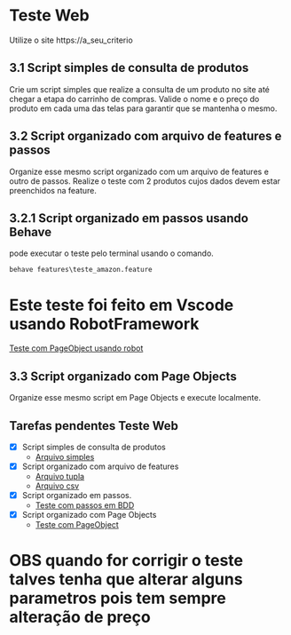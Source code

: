 # Teste Web

Utilize o site https://a_seu_criterio

## 3.1 Script simples de consulta de produtos

Crie um script simples que realize a consulta de um produto no site até chegar a etapa do carrinho de compras. Valide o nome e o preço do produto em cada uma das telas para garantir que se mantenha o mesmo.

## 3.2 Script organizado com arquivo de features e passos
Organize esse mesmo script organizado com um arquivo de features e outro de passos. Realize o teste com 2 produtos cujos dados devem estar preenchidos na feature.

## 3.2.1 Script organizado em passos usando Behave
pode executar o teste pelo terminal usando o comando.

```behave features\teste_amazon.feature```


# Este teste foi feito em Vscode usando RobotFramework
[Teste com PageObject usando robot](https://github.com/jefshandler/pageObejct)
## 3.3 Script organizado com Page Objects

Organize esse mesmo script em Page Objects e execute localmente.

## Tarefas pendentes Teste Web

- [x] Script simples de consulta de produtos
  - [Arquivo simples](teste_web_site_amazon_simples_v1.py)
- [x] Script organizado com arquivo de features
  - [Arquivo tupla](teste_web_site_amazon_simples_v2_tupla.py)
  - [Arquivo csv](teste_web_site_amazon_simples_v3_csv.py)
- [x] Script organizado em passos.
  - [Teste com passos em BDD](./web_com_bdd/features/teste_amazon.feature)
- [x] Script organizado com Page Objects
  - [Teste com PageObject](https://github.com/jefshandler/pageObejct)

# OBS quando for corrigir o teste talves tenha que alterar alguns parametros pois tem sempre alteração de preço
